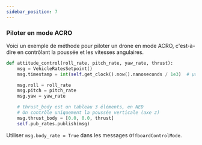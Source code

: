 ```yaml
---
sidebar_position: 7
---
```

### Piloter en mode ACRO
Voici un exemple de méthode pour piloter un drone en mode ACRO, c'est-à-dire en contrôlant la poussée et les vitesses angulaires.
```python
def attitude_control(roll_rate, pitch_rate, yaw_rate, thrust):
    msg = VehicleRatesSetpoint()
    msg.timestamp = int(self.get_clock().now().nanoseconds / 1e3)  # µs

    msg.roll = roll_rate
    msg.pitch = pitch_rate
    msg.yaw = yaw_rate

    # thrust_body est un tableau 3 éléments, en NED
    # On contrôle uniquement la poussée verticale (axe z)
    msg.thrust_body = [0.0, 0.0, thrust]
    self.pub_rates.publish(msg)
```
Utiliser `msg.body_rate = True` dans les messages `OffboardControlMode`.